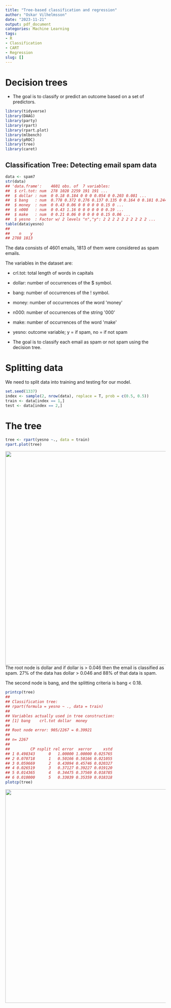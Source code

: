 ```yaml
---
title: "Tree-based classification and regression"
author: "Oskar Vilhelmsson"
date: "2023-11-21"
output: pdf_document
categories: Machine Learning
tags:
- R
- Classification
- CART
- Regression
slug: []
---
```




# Decision trees

- The goal is to classify or predict an outcome based on a set of predictors.


```r
library(tidyverse)
library(DAAG)
library(party)
library(rpart)
library(rpart.plot)
library(mlbench)
library(pROC)
library(tree)
library(caret)
```

## Classification Tree: Detecting email spam data



```r
data <- spam7
str(data)  
## 'data.frame':	4601 obs. of  7 variables:
##  $ crl.tot: num  278 1028 2259 191 191 ...
##  $ dollar : num  0 0.18 0.184 0 0 0 0.054 0 0.203 0.081 ...
##  $ bang   : num  0.778 0.372 0.276 0.137 0.135 0 0.164 0 0.181 0.244 ...
##  $ money  : num  0 0.43 0.06 0 0 0 0 0 0.15 0 ...
##  $ n000   : num  0 0.43 1.16 0 0 0 0 0 0 0.19 ...
##  $ make   : num  0 0.21 0.06 0 0 0 0 0 0.15 0.06 ...
##  $ yesno  : Factor w/ 2 levels "n","y": 2 2 2 2 2 2 2 2 2 2 ...
table(data$yesno)
## 
##    n    y 
## 2788 1813
```

The data consists of 4601 emails, 1813 of them were considered as spam emails.

The variables in the dataset are:
 - crl.tot: total length of words in capitals
 - dollar: number of occurrences of the $ symbol.
 - bang: number of occurrences of the ! symbol.
 - money: number of occurrences of the word 'money'
 - n000: number of occurrences of the string '000'
 - make: number of occurrences of the word 'make'
 - yesno: outcome variable; y = if spam, no = if not spam

- The goal is to classify each email as spam or not spam using the decision tree.

# Splitting data

We need to split data into training and testing for our model. 


```r
set.seed(1337)
index <- sample(2, nrow(data), replace = T, prob = c(0.5, 0.5))
train <- data[index == 1,]
test <- data[index == 2,]
```

# The tree  

```r
tree <- rpart(yesno ~., data = train)
rpart.plot(tree)
```

<img src="/posts/2023-11-21-regression-tree/index2_files/figure-html/unnamed-chunk-4-1.png" width="672" />
The root node is dollar and if dollar is > 0.046 then the email is classified as spam. 27% of the data has dollar > 0.046 and 88% of that data is spam.

The second node is bang, and the splitting criteria is bang < 0.18. 




```r
printcp(tree)
## 
## Classification tree:
## rpart(formula = yesno ~ ., data = train)
## 
## Variables actually used in tree construction:
## [1] bang    crl.tot dollar  money  
## 
## Root node error: 905/2267 = 0.39921
## 
## n= 2267 
## 
##         CP nsplit rel error  xerror     xstd
## 1 0.498343      0   1.00000 1.00000 0.025765
## 2 0.070718      1   0.50166 0.50166 0.021055
## 3 0.059669      2   0.43094 0.45746 0.020327
## 4 0.026519      3   0.37127 0.39227 0.019120
## 5 0.014365      4   0.34475 0.37569 0.018785
## 6 0.010000      5   0.33039 0.35359 0.018318
plotcp(tree)
```

<img src="/posts/2023-11-21-regression-tree/index2_files/figure-html/unnamed-chunk-5-1.png" width="672" />




